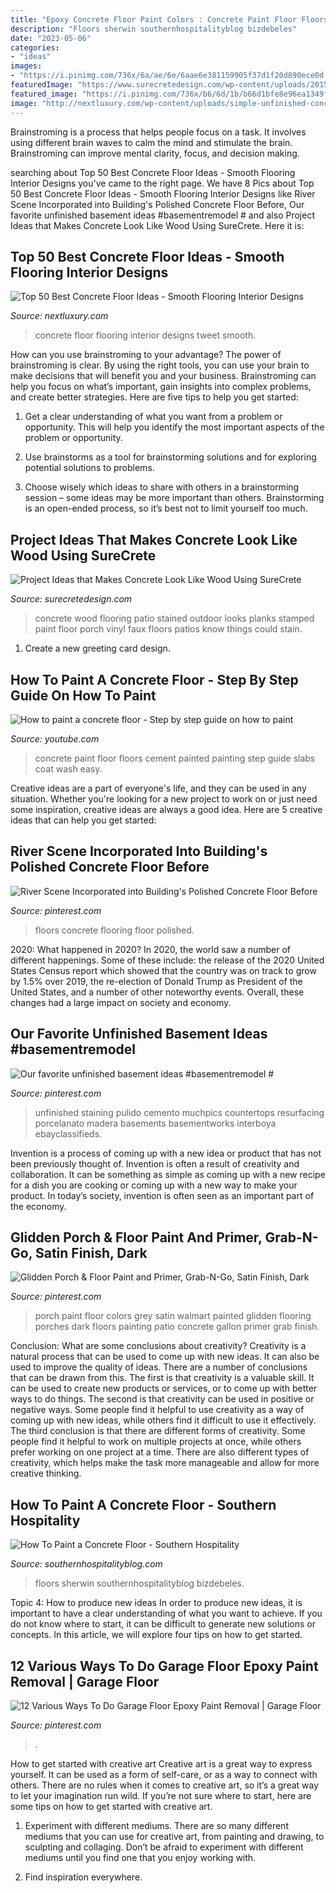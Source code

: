 ```yaml
---
title: "Epoxy Concrete Floor Paint Colors : Concrete Paint Floor Floors Cement Painted Painting Step Guide Slabs Coat Wash Easy"
description: "Floors sherwin southernhospitalityblog bizdebeles"
date: "2023-05-06"
categories:
- "ideas"
images:
- "https://i.pinimg.com/736x/6a/ae/6e/6aae6e381159905f37d1f20d890ece0d.jpg"
featuredImage: "https://www.surecretedesign.com/wp-content/uploads/2015/08/Concrete-Wood-Look-New-Iberia-LA-2-768x1024.jpg"
featured_image: "https://i.pinimg.com/736x/b6/6d/1b/b66d1bfe8e96ea1349fe02c02a2795b5.jpg"
image: "http://nextluxury.com/wp-content/uploads/simple-unfinished-concrete-floor-ideas.jpg"
---
```



Brainstroming is a process that helps people focus on a task. It involves using different brain waves to calm the mind and stimulate the brain. Brainstroming can improve mental clarity, focus, and decision making.

	

		
searching about Top 50 Best Concrete Floor Ideas - Smooth Flooring Interior Designs you've came to the right page. We have 8 Pics about Top 50 Best Concrete Floor Ideas - Smooth Flooring Interior Designs like River Scene Incorporated into Building&#039;s Polished Concrete Floor Before, Our favorite unfinished basement ideas #basementremodel # and also Project Ideas that Makes Concrete Look Like Wood Using SureCrete. Here it is:
		
    
## Top 50 Best Concrete Floor Ideas - Smooth Flooring Interior Designs

<img loading=lazy src="http://nextluxury.com/wp-content/uploads/simple-unfinished-concrete-floor-ideas.jpg" onerror="this.onerror=null;this.src='https://tse1.mm.bing.net/th?id=OIP.TUQ58XYtTiIjt-8xV-RowQAAAA&amp;pid=15.1';" alt="Top 50 Best Concrete Floor Ideas - Smooth Flooring Interior Designs">

_Source: nextluxury.com_

>concrete floor flooring interior designs tweet smooth. 

	

How can you use brainstroming to your advantage?
The power of brainstroming is clear. By using the right tools, you can use your brain to make decisions that will benefit you and your business. Brainstroming can help you focus on what’s important, gain insights into complex problems, and create better strategies. Here are five tips to help you get started: 
1. Get a clear understanding of what you want from a problem or opportunity. This will help you identify the most important aspects of the problem or opportunity. 

2. Use brainstorms as a tool for brainstorming solutions and for exploring potential solutions to problems. 

3. Choose wisely which ideas to share with others in a brainstorming session – some ideas may be more important than others. Brainstorming is an open-ended process, so it’s best not to limit yourself too much.

    
## Project Ideas That Makes Concrete Look Like Wood Using SureCrete

<img loading=lazy src="https://www.surecretedesign.com/wp-content/uploads/2015/08/Concrete-Wood-Look-New-Iberia-LA-2-768x1024.jpg" onerror="this.onerror=null;this.src='https://tse3.mm.bing.net/th?id=OIP.tU329RL6iFaKoaMdPR0RtgHaJ4&amp;pid=15.1';" alt="Project Ideas that Makes Concrete Look Like Wood Using SureCrete">

_Source: surecretedesign.com_

>concrete wood flooring patio stained outdoor looks planks stamped paint floor porch vinyl faux floors patios know things could stain. 

	

1. Create a new greeting card design.

    
## How To Paint A Concrete Floor - Step By Step Guide On How To Paint

<img loading=lazy src="http://i1.ytimg.com/vi/gJrSl4RoHms/maxresdefault.jpg" onerror="this.onerror=null;this.src='https://tse3.mm.bing.net/th?id=OIP.HSXZzubt2wrs8xou6SZctgHaEK&amp;pid=15.1';" alt="How to paint a concrete floor - Step by step guide on how to paint">

_Source: youtube.com_

>concrete paint floor floors cement painted painting step guide slabs coat wash easy. 

	

Creative ideas are a part of everyone's life, and they can be used in any situation. Whether you're looking for a new project to work on or just need some inspiration, creative ideas are always a good idea. Here are 5 creative ideas that can help you get started: 

    
## River Scene Incorporated Into Building&#039;s Polished Concrete Floor Before

<img loading=lazy src="https://i.pinimg.com/736x/ea/85/8e/ea858e1e4ca5504957bde4671b695ae2--cement-floors-epoxy-flooring.jpg?b=t" onerror="this.onerror=null;this.src='https://tse1.mm.bing.net/th?id=OIP.0x5wV3OMrq--bDG-lt-cSAHaJ4&amp;pid=15.1';" alt="River Scene Incorporated into Building&#039;s Polished Concrete Floor Before">

_Source: pinterest.com_

>floors concrete flooring floor polished. 

	

2020: What happened in 2020?
In 2020, the world saw a number of different happenings. Some of these include: the release of the 2020 United States Census report which showed that the country was on track to grow by 1.5% over 2019, the re-election of Donald Trump as President of the United States, and a number of other noteworthy events. Overall, these changes had a large impact on society and economy.

    
## Our Favorite Unfinished Basement Ideas #basementremodel #

<img loading=lazy src="https://i.pinimg.com/736x/cc/8e/b2/cc8eb2a10e0f952ad2a3f20f801d0074.jpg" onerror="this.onerror=null;this.src='https://tse3.mm.bing.net/th?id=OIP.v5idRvzd6iJ6FHjBPO0C0wHaFj&amp;pid=15.1';" alt="Our favorite unfinished basement ideas #basementremodel #">

_Source: pinterest.com_

>unfinished staining pulido cemento muchpics countertops resurfacing porcelanato madera basements basementworks interboya ebayclassifieds. 

	

Invention is a process of coming up with a new idea or product that has not been previously thought of. Invention is often a result of creativity and collaboration. It can be something as simple as coming up with a new recipe for a dish you are cooking or coming up with a new way to make your product. In today’s society, invention is often seen as an important part of the economy.

    
## Glidden Porch &amp; Floor Paint And Primer, Grab-N-Go, Satin Finish, Dark

<img loading=lazy src="https://i.pinimg.com/736x/b6/6d/1b/b66d1bfe8e96ea1349fe02c02a2795b5.jpg" onerror="this.onerror=null;this.src='https://tse1.mm.bing.net/th?id=OIP.CDjqLd4OXhJyw_jfRzDnwAHaJy&amp;pid=15.1';" alt="Glidden Porch &amp; Floor Paint and Primer, Grab-N-Go, Satin Finish, Dark">

_Source: pinterest.com_

>porch paint floor colors grey satin walmart painted glidden flooring porches dark floors painting patio concrete gallon primer grab finish. 

	

Conclusion: What are some conclusions about creativity?
Creativity is a natural process that can be used to come up with new ideas. It can also be used to improve the quality of ideas. There are a number of conclusions that can be drawn from this. The first is that creativity is a valuable skill. It can be used to create new products or services, or to come up with better ways to do things. The second is that creativity can be used in positive or negative ways. Some people find it helpful to use creativity as a way of coming up with new ideas, while others find it difficult to use it effectively. The third conclusion is that there are different forms of creativity. Some people find it helpful to work on multiple projects at once, while others prefer working on one project at a time. There are also different types of creativity, which helps make the task more manageable and allow for more creative thinking.

    
## How To Paint A Concrete Floor - Southern Hospitality

<img loading=lazy src="https://southernhospitalityblog.com/wp-content/uploads/2015/02/sherwin-williams-porch-and-floor.jpg" onerror="this.onerror=null;this.src='https://tse1.mm.bing.net/th?id=OIP.KC8-gxe4T5mZa2EgEajuxAHaJ3&amp;pid=15.1';" alt="How To Paint a Concrete Floor - Southern Hospitality">

_Source: southernhospitalityblog.com_

>floors sherwin southernhospitalityblog bizdebeles. 

	

Topic 4: How to produce new ideas
In order to produce new ideas, it is important to have a clear understanding of what you want to achieve. If you do not know where to start, it can be difficult to generate new solutions or concepts. In this article, we will explore four tips on how to get started.

    
## 12 Various Ways To Do Garage Floor Epoxy Paint Removal | Garage Floor

<img loading=lazy src="https://i.pinimg.com/736x/6a/ae/6e/6aae6e381159905f37d1f20d890ece0d.jpg" onerror="this.onerror=null;this.src='https://tse2.mm.bing.net/th?id=OIP.zLk43ewtwtod76ctBEHPMgHaFi&amp;pid=15.1';" alt="12 Various Ways To Do Garage Floor Epoxy Paint Removal | Garage Floor">

_Source: pinterest.com_

>. 

	

How to get started with creative art
Creative art is a great way to express yourself. It can be used as a form of self-care, or as a way to connect with others. There are no rules when it comes to creative art, so it’s a great way to let your imagination run wild. If you’re not sure where to start, here are some tips on how to get started with creative art.
1. Experiment with different mediums. There are so many different mediums that you can use for creative art, from painting and drawing, to sculpting and collaging. Don’t be afraid to experiment with different mediums until you find one that you enjoy working with.

2. Find inspiration everywhere.


